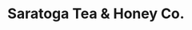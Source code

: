 ---
title: "Saratoga Tea & Honey Co."
url: /saratoga-springs/saratoga-tea-und-honey-co/
shop: Tee
---